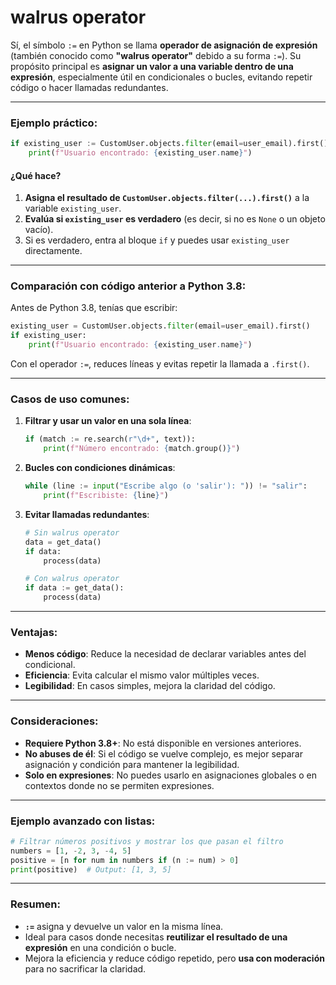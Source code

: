 # **walrus operator**

Sí, el símbolo `:=` en Python se llama **operador de asignación de expresión** (también conocido como **"walrus operator"** debido a su forma `:=`). Su propósito principal es **asignar un valor a una variable dentro de una expresión**, especialmente útil en condicionales o bucles, evitando repetir código o hacer llamadas redundantes.

---

### Ejemplo práctico:

```python
if existing_user := CustomUser.objects.filter(email=user_email).first():
    print(f"Usuario encontrado: {existing_user.name}")
```

#### ¿Qué hace?

1. **Asigna el resultado de `CustomUser.objects.filter(...).first()`** a la variable `existing_user`.
2. **Evalúa si `existing_user` es verdadero** (es decir, si no es `None` o un objeto vacío).
3. Si es verdadero, entra al bloque `if` y puedes usar `existing_user` directamente.

---

### Comparación con código anterior a Python 3.8:

Antes de Python 3.8, tenías que escribir:

```python
existing_user = CustomUser.objects.filter(email=user_email).first()
if existing_user:
    print(f"Usuario encontrado: {existing_user.name}")
```

Con el operador `:=`, reduces líneas y evitas repetir la llamada a `.first()`.

---

### Casos de uso comunes:

1. **Filtrar y usar un valor en una sola línea**:
   
   ```python
   if (match := re.search(r"\d+", text)):
       print(f"Número encontrado: {match.group()}")
   ```

2. **Bucles con condiciones dinámicas**:
   
   ```python
   while (line := input("Escribe algo (o 'salir'): ")) != "salir":
       print(f"Escribiste: {line}")
   ```

3. **Evitar llamadas redundantes**:
   
   ```python
   # Sin walrus operator
   data = get_data()
   if data:
       process(data)
   
   # Con walrus operator
   if data := get_data():
       process(data)
   ```

---

### Ventajas:

- **Menos código**: Reduce la necesidad de declarar variables antes del condicional.
- **Eficiencia**: Evita calcular el mismo valor múltiples veces.
- **Legibilidad**: En casos simples, mejora la claridad del código.

---

### Consideraciones:

- **Requiere Python 3.8+**: No está disponible en versiones anteriores.
- **No abuses de él**: Si el código se vuelve complejo, es mejor separar asignación y condición para mantener la legibilidad.
- **Solo en expresiones**: No puedes usarlo en asignaciones globales o en contextos donde no se permiten expresiones.

---

### Ejemplo avanzado con listas:

```python
# Filtrar números positivos y mostrar los que pasan el filtro
numbers = [1, -2, 3, -4, 5]
positive = [n for num in numbers if (n := num) > 0]
print(positive)  # Output: [1, 3, 5]
```

---

### Resumen:

- **`:=`** asigna y devuelve un valor en la misma línea.
- Ideal para casos donde necesitas **reutilizar el resultado de una expresión** en una condición o bucle.
- Mejora la eficiencia y reduce código repetido, pero **usa con moderación** para no sacrificar la claridad.
